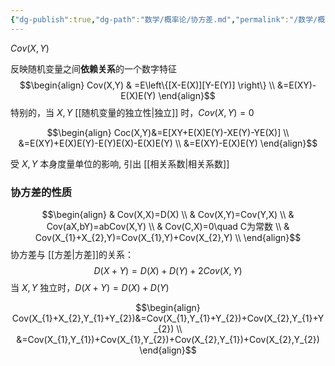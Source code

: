 ```yaml
---
{"dg-publish":true,"dg-path":"数学/概率论/协方差.md","permalink":"/数学/概率论/协方差/","dgPassFrontmatter":true,"noteIcon":"","created":"2024-05-21T15:20:28.019+08:00","updated":"2024-06-01T21:00:02.202+08:00"}
---
```


$Cov(X,Y)$

反映随机变量之间**依赖关系**的一个数字特征
$$\begin{align}
Cov(X,Y) & =E\left\{[X-E(X)][Y-E(Y)] \right\} \\
&=E(XY)-E(X)E(Y)
\end{align}$$
特别的，当 $X,Y$ [[随机变量的独立性\|独立]] 时，$Cov(X,Y)=0$

$$\begin{align}
Coc(X,Y)&=E[XY+E(X)E(Y)-XE(Y)-YE(X)] \\
&=E(XY)+E(X)E(Y)-E(Y)E(X)-E(X)E(Y) \\
&=E(XY)-E(X)E(Y)
\end{align}$$


受 $X,Y$ 本身度量单位的影响, 引出 [[相关系数\|相关系数]]
### 协方差的性质

$$\begin{align}
 & Cov(X,X)=D(X)  \\
& Cov(X,Y)=Cov(Y,X) \\
 & Cov(aX,bY)=abCov(X,Y) \\
 & Cov(C,X)=0\quad C为常数 \\
 & Cov(X_{1}+X_{2},Y)=Cov(X_{1},Y)+Cov(X_{2},Y) \\
\end{align}$$
协方差与 [[方差\|方差]]的关系：
$$
D(X+Y)=D(X)+D(Y)+2Cov(X,Y)
$$
当 $X,Y$ 独立时，$D(X+Y)=D(X)+D(Y)$

$$\begin{align}
Cov(X_{1}+X_{2},Y_{1}+Y_{2})&=Cov(X_{1},Y_{1}+Y_{2})+Cov(X_{2},Y_{1}+Y_{2}) \\
&=Cov(X_{1},Y_{1})+Cov(X_{1},Y_{2})+Cov(X_{2},Y_{1})+Cov(X_{2},Y_{2})
\end{align}$$

